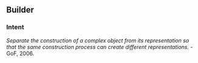 ## Builder

### Intent 
*Separate the construction of a complex object from its representation so that the same construction process can create different representations.* - GoF, 2006. 
